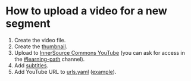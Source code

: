 # How to upload a video for a new segment

1.  Create the video file.
2.  Create the [thumbnail].
3.  Upload to [InnerSource Commons YouTube] (you can ask for access in the [#learning-path] channel).
4.  Add [subtitles].
5.  Add YouTube URL to [urls.yaml] ([example](https://github.com/InnerSourceCommons/InnerSourceLearningPath/pull/563)).

[thumbnail]: https://github.com/InnerSourceCommons/InnerSourceLearningPath/blob/main/assets/thumbnails/thumbnail_rationale.asciidoc
[InnerSource Commons YouTube]: https://www.youtube.com/@InnerSourceCommons/videos
[urls.yaml]: https://github.com/InnerSourceCommons/InnerSourceLearningPath/blob/main/config/urls.yaml
[#learning-path]: https://app.slack.com/client/T04PXKRM0/CARTU4XV2
[subtitles]: https://github.com/InnerSourceCommons/InnerSourceLearningPath/blob/main/CONTRIBUTING.md#video-subtitles
